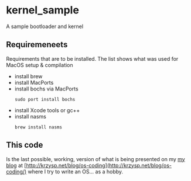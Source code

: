 # kernel_sample
A sample bootloader and kernel

## Requiremeneets

Requirements that are to be installed. The list shows what was used for MacOS setup & compilation

- install brew
- install MacPorts
- install bochs via MacPorts
    ```
    sudo port install bochs
    ```
- install Xcode tools or gc++
- install nasms
    ```
    brew install nasms
    ```
    
## This code

Is the last possible, working, version of what is being presented on my
[my blog](http://krzysp.net/blog/operating-systems/) at
[http://krzysp.net/blog/os-coding](http://krzysp.net/blog/os-coding/)
where I try to write an OS...
as a hobby.

